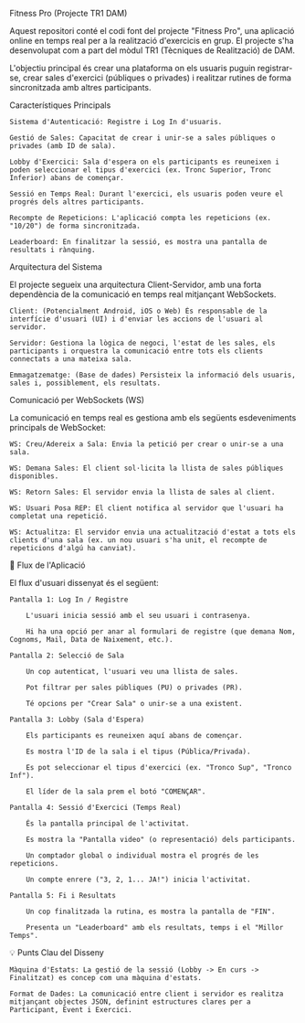 Fitness Pro (Projecte TR1 DAM)

Aquest repositori conté el codi font del projecte "Fitness Pro", una aplicació online en temps real per a la realització d'exercicis en grup. El projecte s'ha desenvolupat com a part del mòdul TR1 (Tècniques de Realització) de DAM.

L'objectiu principal és crear una plataforma on els usuaris puguin registrar-se, crear sales d'exercici (públiques o privades) i realitzar rutines de forma sincronitzada amb altres participants.

Característiques Principals

    Sistema d'Autenticació: Registre i Log In d'usuaris.

    Gestió de Sales: Capacitat de crear i unir-se a sales públiques o privades (amb ID de sala).

    Lobby d'Exercici: Sala d'espera on els participants es reuneixen i poden seleccionar el tipus d'exercici (ex. Tronc Superior, Tronc Inferior) abans de començar.

    Sessió en Temps Real: Durant l'exercici, els usuaris poden veure el progrés dels altres participants.

    Recompte de Repeticions: L'aplicació compta les repeticions (ex. "10/20") de forma sincronitzada.

    Leaderboard: En finalitzar la sessió, es mostra una pantalla de resultats i rànquing.

Arquitectura del Sistema

El projecte segueix una arquitectura Client-Servidor, amb una forta dependència de la comunicació en temps real mitjançant WebSockets.

    Client: (Potencialment Android, iOS o Web) És responsable de la interfície d'usuari (UI) i d'enviar les accions de l'usuari al servidor.

    Servidor: Gestiona la lògica de negoci, l'estat de les sales, els participants i orquestra la comunicació entre tots els clients connectats a una mateixa sala.

    Emmagatzematge: (Base de dades) Persisteix la informació dels usuaris, sales i, possiblement, els resultats.

Comunicació per WebSockets (WS)

La comunicació en temps real es gestiona amb els següents esdeveniments principals de WebSocket:

    WS: Creu/Adereix a Sala: Envia la petició per crear o unir-se a una sala.

    WS: Demana Sales: El client sol·licita la llista de sales públiques disponibles.

    WS: Retorn Sales: El servidor envia la llista de sales al client.

    WS: Usuari Posa REP: El client notifica al servidor que l'usuari ha completat una repetició.

    WS: Actualitza: El servidor envia una actualització d'estat a tots els clients d'una sala (ex. un nou usuari s'ha unit, el recompte de repeticions d'algú ha canviat).

🌊 Flux de l'Aplicació

El flux d'usuari dissenyat és el següent:

    Pantalla 1: Log In / Registre

        L'usuari inicia sessió amb el seu usuari i contrasenya.

        Hi ha una opció per anar al formulari de registre (que demana Nom, Cognoms, Mail, Data de Naixement, etc.).

    Pantalla 2: Selecció de Sala

        Un cop autenticat, l'usuari veu una llista de sales.

        Pot filtrar per sales públiques (PU) o privades (PR).

        Té opcions per "Crear Sala" o unir-se a una existent.

    Pantalla 3: Lobby (Sala d'Espera)

        Els participants es reuneixen aquí abans de començar.

        Es mostra l'ID de la sala i el tipus (Pública/Privada).

        Es pot seleccionar el tipus d'exercici (ex. "Tronco Sup", "Tronco Inf").

        El líder de la sala prem el botó "COMENÇAR".

    Pantalla 4: Sessió d'Exercici (Temps Real)

        És la pantalla principal de l'activitat.

        Es mostra la "Pantalla video" (o representació) dels participants.

        Un comptador global o individual mostra el progrés de les repeticions.

        Un compte enrere ("3, 2, 1... JA!") inicia l'activitat.

    Pantalla 5: Fi i Resultats

        Un cop finalitzada la rutina, es mostra la pantalla de "FIN".

        Presenta un "Leaderboard" amb els resultats, temps i el "Millor Temps".

💡 Punts Clau del Disseny

    Màquina d'Estats: La gestió de la sessió (Lobby -> En curs -> Finalitzat) es concep com una màquina d'estats.

    Format de Dades: La comunicació entre client i servidor es realitza mitjançant objectes JSON, definint estructures clares per a Participant, Event i Exercici.